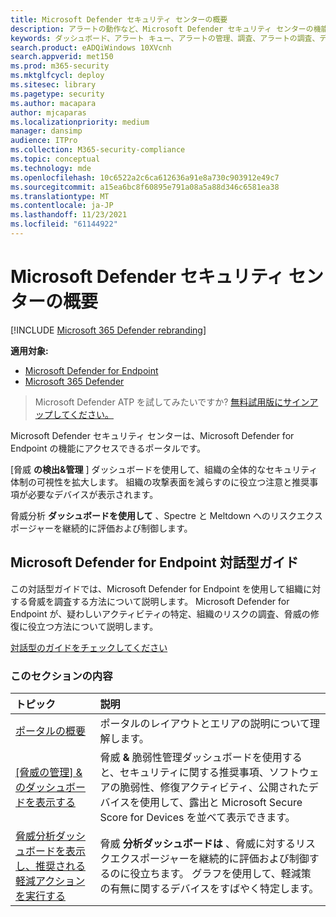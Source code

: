 ```yaml
---
title: Microsoft Defender セキュリティ センターの概要
description: アラートの動作など、Microsoft Defender セキュリティ センターの機能、および侵害や攻撃の可能性を調査する方法に関する提案について学習します。
keywords: ダッシュボード、アラート キュー、アラートの管理、調査、アラートの調査、デバイスの調査、ファイルの送信、深い分析、高、中、低、重大度、ioc、ioa
search.product: eADQiWindows 10XVcnh
search.appverid: met150
ms.prod: m365-security
ms.mktglfcycl: deploy
ms.sitesec: library
ms.pagetype: security
ms.author: macapara
author: mjcaparas
ms.localizationpriority: medium
manager: dansimp
audience: ITPro
ms.collection: M365-security-compliance
ms.topic: conceptual
ms.technology: mde
ms.openlocfilehash: 10c6522a2c6ca612636a91e8a730c903912e49c7
ms.sourcegitcommit: a15ea6bc8f60895e791a08a5a88d346c6581ea38
ms.translationtype: MT
ms.contentlocale: ja-JP
ms.lasthandoff: 11/23/2021
ms.locfileid: "61144922"
---
```

# <a name="overview-of-microsoft-defender-security-center"></a>Microsoft Defender セキュリティ センターの概要

[!INCLUDE [Microsoft 365 Defender rebranding](../../includes/microsoft-defender.md)]


**適用対象:**
- [Microsoft Defender for Endpoint](https://go.microsoft.com/fwlink/?linkid=2154037)
- [Microsoft 365 Defender](https://go.microsoft.com/fwlink/?linkid=2118804)


> Microsoft Defender ATP を試してみたいですか? [無料試用版にサインアップしてください。](https://signup.microsoft.com/create-account/signup?products=7f379fee-c4f9-4278-b0a1-e4c8c2fcdf7e&ru=https://aka.ms/MDEp2OpenTrial?ocid=docs-wdatp-usewdatp-abovefoldlink)

Microsoft Defender セキュリティ センターは、Microsoft Defender for Endpoint の機能にアクセスできるポータルです。

[脅威 **の検出&管理** ] ダッシュボードを使用して、組織の全体的なセキュリティ体制の可視性を拡大します。 組織の攻撃表面を減らすのに役立つ注意と推奨事項が必要なデバイスが表示されます。

脅威分析 **ダッシュボードを使用して** 、Spectre と Meltdown へのリスクエクスポージャーを継続的に評価および制御します。

## <a name="microsoft-defender-for-endpoint-interactive-guide"></a>Microsoft Defender for Endpoint 対話型ガイド
この対話型ガイドでは、Microsoft Defender for Endpoint を使用して組織に対する脅威を調査する方法について説明します。 Microsoft Defender for Endpoint が、疑わしいアクティビティの特定、組織のリスクの調査、脅威の修復に役立つ方法について説明します。

[対話型のガイドをチェックしてください](https://aka.ms/MSDE-IG)

### <a name="in-this-section"></a>このセクションの内容

トピック | 説明
:---|:---
[ポータルの概要](portal-overview.md) | ポータルのレイアウトとエリアの説明について理解します。
[[脅威の管理] &のダッシュボードを表示する](tvm-dashboard-insights.md) | 脅威 **&** 脆弱性管理ダッシュボードを使用すると、セキュリティに関する推奨事項、ソフトウェアの脆弱性、修復アクティビティ、公開されたデバイスを使用して、露出と Microsoft Secure Score for Devices を並べて表示できます。
[脅威分析ダッシュボードを表示し、推奨される軽減アクションを実行する](threat-analytics.md) | 脅威 **分析ダッシュボードは** 、脅威に対するリスクエクスポージャーを継続的に評価および制御するのに役立ちます。 グラフを使用して、軽減策の有無に関するデバイスをすばやく特定します。
